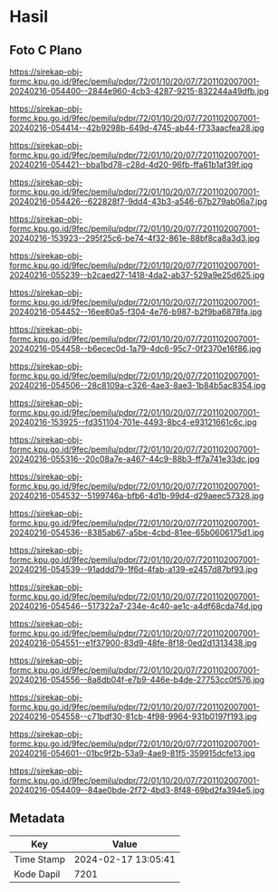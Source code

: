 # Hasil

## Foto C Plano

https://sirekap-obj-formc.kpu.go.id/9fec/pemilu/pdpr/72/01/10/20/07/7201102007001-20240216-054400--2844e960-4cb3-4287-9215-832244a49dfb.jpg

https://sirekap-obj-formc.kpu.go.id/9fec/pemilu/pdpr/72/01/10/20/07/7201102007001-20240216-054414--42b9298b-649d-4745-ab44-f733aacfea28.jpg

https://sirekap-obj-formc.kpu.go.id/9fec/pemilu/pdpr/72/01/10/20/07/7201102007001-20240216-054421--bba1bd78-c28d-4d20-96fb-ffa61b1af39f.jpg

https://sirekap-obj-formc.kpu.go.id/9fec/pemilu/pdpr/72/01/10/20/07/7201102007001-20240216-054426--622828f7-9dd4-43b3-a546-67b279ab06a7.jpg

https://sirekap-obj-formc.kpu.go.id/9fec/pemilu/pdpr/72/01/10/20/07/7201102007001-20240216-153923--295f25c6-be74-4f32-861e-88bf8ca8a3d3.jpg

https://sirekap-obj-formc.kpu.go.id/9fec/pemilu/pdpr/72/01/10/20/07/7201102007001-20240216-055239--b2caed27-1418-4da2-ab37-529a9e25d625.jpg

https://sirekap-obj-formc.kpu.go.id/9fec/pemilu/pdpr/72/01/10/20/07/7201102007001-20240216-054452--16ee80a5-f304-4e76-b987-b2f9ba6878fa.jpg

https://sirekap-obj-formc.kpu.go.id/9fec/pemilu/pdpr/72/01/10/20/07/7201102007001-20240216-054458--b6ecec0d-1a79-4dc6-95c7-0f2370e16f86.jpg

https://sirekap-obj-formc.kpu.go.id/9fec/pemilu/pdpr/72/01/10/20/07/7201102007001-20240216-054506--28c8109a-c326-4ae3-8ae3-1b84b5ac8354.jpg

https://sirekap-obj-formc.kpu.go.id/9fec/pemilu/pdpr/72/01/10/20/07/7201102007001-20240216-153925--fd351104-701e-4493-8bc4-e93121661c6c.jpg

https://sirekap-obj-formc.kpu.go.id/9fec/pemilu/pdpr/72/01/10/20/07/7201102007001-20240216-055316--20c08a7e-a467-44c9-88b3-ff7a741e33dc.jpg

https://sirekap-obj-formc.kpu.go.id/9fec/pemilu/pdpr/72/01/10/20/07/7201102007001-20240216-054532--5199746a-bfb6-4d1b-99d4-d29aeec57328.jpg

https://sirekap-obj-formc.kpu.go.id/9fec/pemilu/pdpr/72/01/10/20/07/7201102007001-20240216-054536--8385ab67-a5be-4cbd-81ee-65b0606175d1.jpg

https://sirekap-obj-formc.kpu.go.id/9fec/pemilu/pdpr/72/01/10/20/07/7201102007001-20240216-054539--91addd79-1f6d-4fab-a139-e2457d87bf93.jpg

https://sirekap-obj-formc.kpu.go.id/9fec/pemilu/pdpr/72/01/10/20/07/7201102007001-20240216-054546--517322a7-234e-4c40-ae1c-a4df68cda74d.jpg

https://sirekap-obj-formc.kpu.go.id/9fec/pemilu/pdpr/72/01/10/20/07/7201102007001-20240216-054551--e1f37900-83d9-48fe-8f18-0ed2d1313438.jpg

https://sirekap-obj-formc.kpu.go.id/9fec/pemilu/pdpr/72/01/10/20/07/7201102007001-20240216-054556--8a8db04f-e7b9-446e-b4de-27753cc0f576.jpg

https://sirekap-obj-formc.kpu.go.id/9fec/pemilu/pdpr/72/01/10/20/07/7201102007001-20240216-054558--c71bdf30-81cb-4f98-9964-931b0197f193.jpg

https://sirekap-obj-formc.kpu.go.id/9fec/pemilu/pdpr/72/01/10/20/07/7201102007001-20240216-054601--01bc9f2b-53a9-4ae9-81f5-359915dcfe13.jpg

https://sirekap-obj-formc.kpu.go.id/9fec/pemilu/pdpr/72/01/10/20/07/7201102007001-20240216-054409--84ae0bde-2f72-4bd3-8f48-69bd2fa394e5.jpg


## Metadata

| Key        | Value               |
| ---------- | ------------------- |
| Time Stamp | 2024-02-17 13:05:41 |
| Kode Dapil | 7201                |



